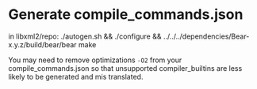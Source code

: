 # Generate compile_commands.json
in libxml2/repo:
./autogen.sh && ./configure && ../../../dependencies/Bear-x.y.z/build/bear/bear make

You may need to remove optimizations `-O2` from your compile_commands.json so that unsupported compiler_builtins are less likely to be generated and mis translated.

